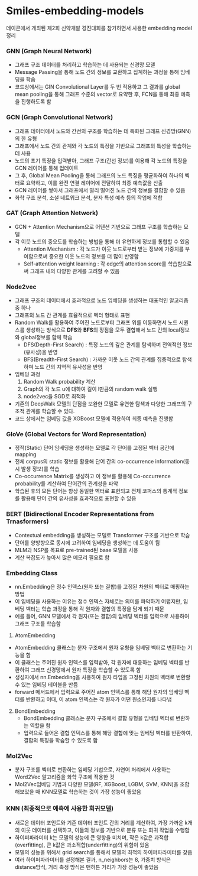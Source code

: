 # Smiles-embedding-models
데이콘에서 개최된 제2회 신약개발 경진대회를 참가하면서 사용한 embedding model 정리
### GNN (Graph Neural Network)
- 그래프 구조 데이터를 처리하고 학습하는 데 사용되는 신경망 모델
- Message Passing을 통해 노드 간의 정보를 교환하고 집계하는 과정을 통해 임베딩을 학습
- 코드상에서는 GIN Convolutional Layer를 두 번 적용하고 그 결과를 global mean pooling을 통해 그래프 수준의 vector로 요약한 후, FCN을 통해 최종 예측을 진행하도록 함
### GCN (Graph Convolutional Network)
- 그래프 데이터에서 노드와 간선의 구조를 학습하는 데 특화된 그래프 신경망(GNN)의 한 유형
- 그래프에서 노드 간의 관계와 각 노드의 특징을 기반으로 그래프의 특성을 학습하는 데 사용
- 노드의 초기 특징을 입력받아, 그래프 구조(간선 정보)를 이용해 각 노드의 특징을 GCN 레이어를 통해 업데이트
- 그 후, Global Mean Pooling을 통해 그래프의 노드 특징을 평균화하여 하나의 벡터로 요약하고, 이를 완전 연결 레이어에 전달하여 최종 예측값을 산출
- GCN 레이어를 쌓아서 그래프에서 멀리 떨어진 노드 간의 정보를 결합할 수 있음
- 화학 구조 분석, 소셜 네트워크 분석, 분자 특성 예측 등의 작업에 적합
### GAT (Graph Attention Network)
- GCN + Attention Mechanism으로 어텐션 기반으로 그래프 구조를 학습하는 모델
- 각 이웃 노드의 중요도를 학습하는 방법을 통해 더 유연하게 정보를 통합할 수 있음
  - Attention Mechanism : 각 노드가 이웃 노드로부터 받는 정보에 가중치를 부여함으로써 중요한 이웃 노드의 정보를 더 많이 반영함
  - Self-attention weight learning : 각 edge의 attention score를 학습함으로써 그래프 내의 다양한 관계를 고려할 수 있음  
### Node2vec
- 그래프 구조의 데이터에서 효과적으로 노드 임베딩을 생성하는 대표적인 알고리즘 중 하나
- 그래프의 노드 간 관계를 효율적으로 벡터 형태로 표현
- Random Walk를 활용하여 주어진 노드로부터 그래프 위를 이동하면서 노드 시퀀스를 생성하는 방식으로 **DFS**와 **BFS**의 장점을 모두 결합해서 노드 간의 local정보와 global정보를 함께 학습
  - DFS(Depth-First Search) : 특정 노드의 깊은 관계를 탐색하며 전역적인 정보(유사성)을 반영
  - BFS(Breadth-First Search) : 가까운 이웃 노드 간의 관계를 집중적으로 탐색하며 노드 간의 지역적 유사성을 반영
- 임베딩 과정
  1. Random Walk probability 계산
  2. Graph의 각 노드 u에 대하여 길이 l만큼의 random walk 실행
  3. node2vec을 SGD로 최적화
- 기존의 DeepWalk 모델의 단점을 보완한 모델로 유연한 탐색과 다양한 그래프의 구조적 관계를 학습할 수 있다.
- 코드 상에서는 임베딩 값을 XGBoost 모델에 적용하여 최종 예측을 진행함
 ### GloVe (Global Vectors for Word Representation)
 - 정적(Static) 단어 임베딩을 생성하는 모델로 각 단어를 고정된 벡터 공간에 mapping
 - 전체 corpus의 static 정보를 활용해 단어 간의 co-occurrence information(동시 발생 정보)를 학습
 - Co-occurrence Matrix를 생성하고 이 정보를 활용해 Co-occurrence probability를 계산하여 단어간의 관계성을 파악
 - 학습된 후의 모든 단어는 항상 동일한 벡터로 표현되고 전체 코퍼스의 통계적 정보를 활용해 단어 간의 유사성을 효과적으로 표현할 수 있음
### BERT (Bidirectional Encoder Representations from Trnasformers)
- Contextual embedding을 생성하는 모델로 Transformer 구조를 기반으로 학습
- 단어를 양방향으로 동시에 고려하여 임베딩을 생성하는 데 도움이 됨
- MLM과 NSP를 목표로 pre-trained된 base 모델을 사용
- 계산 복잡도가 높아서 많은 메모리 필요로 함
### Embedding Class
- nn.Embedding은 정수 인덱스(원자 또는 결합)를 고정된 차원의 벡터로 매핑하는 방법
- 이 임베딩을 사용하는 이유는 정수 인덱스 자체로는 의미를 파악하기 어렵지만, 임베딩 벡터는 학습 과정을 통해 각 원자와 결합의 특징을 담게 되기 때문
- 예를 들어, GNN 모델에서 각 원자(또는 결합)의 임베딩 벡터를 입력으로 사용하여 그래프 구조를 학습함
1. AtomEmbedding
  - AtomEmbedding 클래스는 분자 구조에서 원자 유형을 임베딩 벡터로 변환하는 기능을 함
  -  이 클래스는 주어진 원자 인덱스를 입력받아, 각 원자에 대응하는 임베딩 벡터를 반환하여 그래프 신경망에서 원자 특징을 학습할 수 있도록 함
  -  생성자에서 nn.Embedding을 사용하여 원자 타입을 고정된 차원의 벡터로 변환할 수 있는 임베딩 테이블을 만듬
  -  forward 메서드에서 입력으로 주어진 atom 인덱스를 통해 해당 원자의 임베딩 벡터를 반환하고 이때, 이 atom 인덱스는 각 원자가 어떤 원소인지를 나타냄
2. BondEmbedding
   - BondEmbedding 클래스는 분자 구조에서 결합 유형을 임베딩 벡터로 변환하는 역할을 함
   - 입력으로 들어온 결합 인덱스를 통해 해당 결합에 맞는 임베딩 벡터를 반환하여, 결합의 특징을 학습할 수 있도록 함
### Mol2Vec
- 분자 구조를 벡터로 변환하는 임베딩 기법으로, 자연어 처리에서 사용하는 Word2Vec 알고리즘을 화학 구조에 적용한 것
- Mol2Vec임베딩 기법과 다양한 모델(RF, XGBoost, LGBM, SVM, KNN)을 조합해보았을 때 KNN모델로 학습하는 것이 가장 성능이 좋았음
### KNN (최종적으로 예측에 사용한 회귀모델)
- 새로운 데이터 포인트와 기존 데이터 포인트 간의 거리를 계산하여, 가장 가까운 k개의 이웃 데이터를 선택하고, 이들의 정보를 기반으로 분류 또는 회귀 작업을 수행함
- 하이퍼파라미터 k는 모델의 성능에 큰 영향을 미치며, 작은 k값은 과적합(overfitting), 큰 k값은 과소적합(underfitting)의 위험이 있음
- 모델의 성능을 위해서 grid search를 통해서 모델의 최적의 하이퍼파라미터를 찾음
- 여러 하이퍼파라미터를 설정해본 결과, n_neighbors는 8, 가중치 방식은 distance방식, 거리 측정 방식은 맨허튼 거리가 가장 성능이 좋았음
